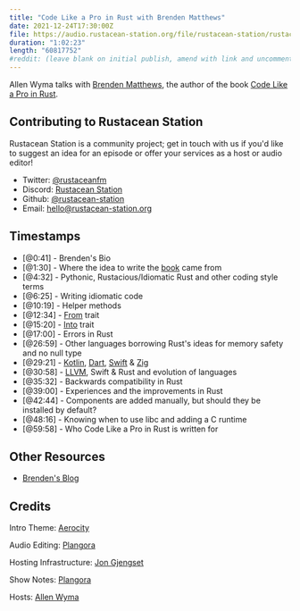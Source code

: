 ```yaml
---
title: "Code Like a Pro in Rust with Brenden Matthews"
date: 2021-12-24T17:30:00Z
file: https://audio.rustacean-station.org/file/rustacean-station/rustacean-station-e051-brenden-matthews.mp3
duration: "1:02:23"
length: "60817752"
#reddit: (leave blank on initial publish, amend with link and uncomment this line after Reddit thread has been posted)
---
```

Allen Wyma talks with [Brenden Matthews](https://twitter.com/brndnmtthws), the author of the book [Code Like a Pro in Rust](https://www.manning.com/books/code-like-a-pro-in-rust).


## Contributing to Rustacean Station

Rustacean Station is a community project; get in touch with us if you'd like to suggest an idea for an episode or offer your services as a host or audio editor!

- Twitter: [@rustaceanfm](https://twitter.com/rustaceanfm)
- Discord: [Rustacean Station](https://discord.gg/cHc3Gyc)
- Github: [@rustacean-station](https://github.com/rustacean-station/)
- Email: [hello@rustacean-station.org](mailto:hello@rustacean-station.org)

## Timestamps 
- [@0:41] -	Brenden's Bio
- [@1:30] -	Where the idea to write the [book](https://www.manning.com/books/code-like-a-pro-in-rust?utm_source=brendenm&utm_medium=affiliate&utm_campaign=book_matthews_code_9_22_21&a_aid=brendenm&a_bid=3eb61509) came from
- [@4:32] -	Pythonic, Rustacious/Idiomatic Rust and other coding style terms
- [@6:25] -	Writing idiomatic code
- [@10:19] - Helper methods
- [@12:34] - [From](https://doc.rust-lang.org/std/convert/trait.From.html) trait	
- [@15:20] - [Into](https://doc.rust-lang.org/std/convert/trait.Into.html) trait	
- [@17:00] - Errors	in Rust
- [@26:59] - Other languages borrowing Rust's ideas for memory safety and no null type	
- [@29:21] - [Kotlin](https://kotlinlang.org/), [Dart](https://dart.dev/), [Swift](https://developer.apple.com/swift/) & [Zig](https://ziglang.org/)	
- [@30:58] - [LLVM](https://www.llvm.org/), Swift & Rust and evolution of languages
- [@35:32] - Backwards compatibility in Rust
- [@39:00] - Experiences and the improvements in Rust
- [@42:44] - Components are added manually, but should they be installed by default?
- [@48:16] - Knowing when to use libc and adding a C runtime
- [@59:58] - Who Code Like a Pro in Rust is written for

## Other Resources
- [Brenden's Blog](https://brndn.io/)

## Credits
Intro Theme: [Aerocity](https://twitter.com/AerocityMusic)

Audio Editing: [Plangora](https://twitter.com/plangora)

Hosting Infrastructure: [Jon Gjengset](https://twitter.com/jonhoo/)

Show Notes: [Plangora](https://twitter.com/plangora)

Hosts: [Allen Wyma](https://twitter.com/allenwyma)